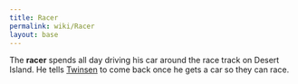 ```yaml
---
title: Racer
permalink: wiki/Racer
layout: base
---
```


The **racer** spends all day driving his car around the race track on
Desert Island. He tells [Twinsen](Twinsen "wikilink") to come back once
he gets a car so they can race.

